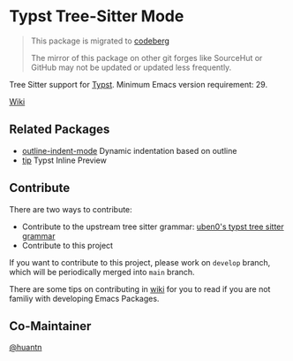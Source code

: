 # Typst Tree-Sitter Mode

> This package is migrated to [codeberg](https://codeberg.org/meow_king/typst-ts-mode)  
>
> The mirror of this package on other git forges like SourceHut or GitHub may not be updated or updated less frequently.  

Tree Sitter support for [Typst](https://github.com/typst/typst). Minimum Emacs version requirement: 29.  

[Wiki](https://codeberg.org/meow_king/typst-ts-mode/wiki/)  

## Related Packages

+ [outline-indent-mode](https://sr.ht/~meow_king/outline-indent-mode/) Dynamic indentation based on outline
+ [tip](https://git.sr.ht/~mafty/tip) Typst Inline Preview 

## Contribute

There are two ways to contribute:

- Contribute to the upstream tree sitter grammar: [uben0's typst tree sitter grammar](https://github.com/uben0/tree-sitter-typst)
- Contribute to this project

If you want to contribute to this project, please work on `develop` branch, which will
be periodically merged into `main` branch.

There are some tips on contributing in
[wiki](https://codeberg.org/meow_king/typst-ts-mode/wiki/Contribute.md) for you
to read if you are not familiy with developing Emacs Packages.

## Co-Maintainer

[@huantn](https://codeberg.org/huantn)
